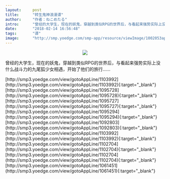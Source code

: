 ```yaml
---
layout:     post
title:      "转生鬼神浪漫谭"
author:     "作者：ねこめたる"
intro:      "曾经的大学生，现在的妖鬼，穿越到类似RPG的世界后，与看起来强势实际上没什么战斗力的九尾狐少女相遇，开始了他们的旅行……"
date:       "2018-02-14 16:56:48"
tags:       "谭"
image:      "http://smp.yoedge.com/smp-app/resource/viewImage/1002053appline.png"
---
```

<div style="text-align: center">
<p><img src="http://smp.yoedge.com/smp-app/resource/viewImage/1002053appline.png"/></p>
</div>
<p class="post-meta">
<span>曾经的大学生，现在的妖鬼，穿越到类似RPG的世界后，与看起来强势实际上没什么战斗力的九尾狐少女相遇，开始了他们的旅行……</span>
</p>
[http://smp3.yoedge.com/view/gotoAppLine/1103992](http://smp3.yoedge.com/view/gotoAppLine/1103992){:target="_blank"}
[http://smp3.yoedge.com/view/gotoAppLine/1095728](http://smp3.yoedge.com/view/gotoAppLine/1095728){:target="_blank"}
[http://smp3.yoedge.com/view/gotoAppLine/1095727](http://smp3.yoedge.com/view/gotoAppLine/1095727){:target="_blank"}
[http://smp3.yoedge.com/view/gotoAppLine/1095294](http://smp3.yoedge.com/view/gotoAppLine/1095294){:target="_blank"}
[http://smp3.yoedge.com/view/gotoAppLine/1092803](http://smp3.yoedge.com/view/gotoAppLine/1092803){:target="_blank"}
[http://smp3.yoedge.com/view/gotoAppLine/1103992](http://smp3.yoedge.com/view/gotoAppLine/1103992){:target="_blank"}
[http://smp3.yoedge.com/view/gotoAppLine/1102704](http://smp3.yoedge.com/view/gotoAppLine/1102704){:target="_blank"}
[http://smp3.yoedge.com/view/gotoAppLine/1102704](http://smp3.yoedge.com/view/gotoAppLine/1102704){:target="_blank"}
[http://smp3.yoedge.com/view/gotoAppLine/1061451](http://smp3.yoedge.com/view/gotoAppLine/1061451){:target="_blank"}


